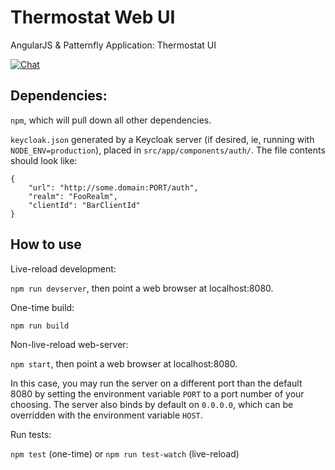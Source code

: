 # Thermostat Web UI

AngularJS & Patternfly Application: Thermostat UI

[![Chat](https://img.shields.io/badge/chat-on%20freenode-brightgreen.svg)](https://webchat.freenode.net/?channels=#thermostat)

## Dependencies:

`npm`, which will pull down all other dependencies.

`keycloak.json` generated by a Keycloak server (if desired, ie, running with
`NODE_ENV=production`), placed in `src/app/components/auth/`. The file contents should
look like:

    {
        "url": "http://some.domain:PORT/auth",
        "realm": "FooRealm",
        "clientId": "BarClientId"
    }

## How to use

Live-reload development:

`npm run devserver`, then point a web browser at localhost:8080.

One-time build:

`npm run build`

Non-live-reload web-server:

`npm start`, then point a web browser at localhost:8080.

In this case, you may run the server on a different port than the default 8080
by setting the environment variable `PORT` to a port number of your choosing.
The server also binds by default on `0.0.0.0`, which can be overridden with the
environment variable `HOST`.

Run tests:

`npm test` (one-time) or `npm run test-watch` (live-reload)
